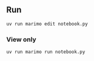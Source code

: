 ## Run

```sh
uv run marimo edit notebook.py
```

### View only

```sh
uv run marimo run notebook.py
```
